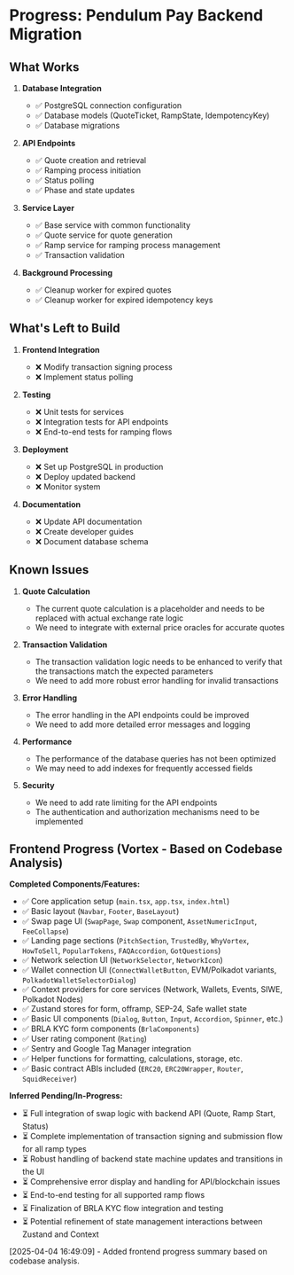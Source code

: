 # Progress: Pendulum Pay Backend Migration

## What Works

1. **Database Integration**

   - ✅ PostgreSQL connection configuration
   - ✅ Database models (QuoteTicket, RampState, IdempotencyKey)
   - ✅ Database migrations

2. **API Endpoints**

   - ✅ Quote creation and retrieval
   - ✅ Ramping process initiation
   - ✅ Status polling
   - ✅ Phase and state updates

3. **Service Layer**

   - ✅ Base service with common functionality
   - ✅ Quote service for quote generation
   - ✅ Ramp service for ramping process management
   - ✅ Transaction validation

4. **Background Processing**
   - ✅ Cleanup worker for expired quotes
   - ✅ Cleanup worker for expired idempotency keys

## What's Left to Build

1. **Frontend Integration**

   - ❌ Modify transaction signing process
   - ❌ Implement status polling

2. **Testing**

   - ❌ Unit tests for services
   - ❌ Integration tests for API endpoints
   - ❌ End-to-end tests for ramping flows

3. **Deployment**

   - ❌ Set up PostgreSQL in production
   - ❌ Deploy updated backend
   - ❌ Monitor system

4. **Documentation**
   - ❌ Update API documentation
   - ❌ Create developer guides
   - ❌ Document database schema

## Known Issues

1. **Quote Calculation**

   - The current quote calculation is a placeholder and needs to be replaced with actual exchange rate logic
   - We need to integrate with external price oracles for accurate quotes

2. **Transaction Validation**

   - The transaction validation logic needs to be enhanced to verify that the transactions match the expected parameters
   - We need to add more robust error handling for invalid transactions

3. **Error Handling**

   - The error handling in the API endpoints could be improved
   - We need to add more detailed error messages and logging

4. **Performance**

   - The performance of the database queries has not been optimized
   - We may need to add indexes for frequently accessed fields

5. **Security**
   - We need to add rate limiting for the API endpoints
   - The authentication and authorization mechanisms need to be implemented


## Frontend Progress (Vortex - Based on Codebase Analysis)

**Completed Components/Features:**
- ✅ Core application setup (`main.tsx`, `app.tsx`, `index.html`)
- ✅ Basic layout (`Navbar`, `Footer`, `BaseLayout`)
- ✅ Swap page UI (`SwapPage`, `Swap` component, `AssetNumericInput`, `FeeCollapse`)
- ✅ Landing page sections (`PitchSection`, `TrustedBy`, `WhyVortex`, `HowToSell`, `PopularTokens`, `FAQAccordion`, `GotQuestions`)
- ✅ Network selection UI (`NetworkSelector`, `NetworkIcon`)
- ✅ Wallet connection UI (`ConnectWalletButton`, EVM/Polkadot variants, `PolkadotWalletSelectorDialog`)
- ✅ Context providers for core services (Network, Wallets, Events, SIWE, Polkadot Nodes)
- ✅ Zustand stores for form, offramp, SEP-24, Safe wallet state
- ✅ Basic UI components (`Dialog`, `Button`, `Input`, `Accordion`, `Spinner`, etc.)
- ✅ BRLA KYC form components (`BrlaComponents`)
- ✅ User rating component (`Rating`)
- ✅ Sentry and Google Tag Manager integration
- ✅ Helper functions for formatting, calculations, storage, etc.
- ✅ Basic contract ABIs included (`ERC20`, `ERC20Wrapper`, `Router`, `SquidReceiver`)

**Inferred Pending/In-Progress:**
- ⏳ Full integration of swap logic with backend API (Quote, Ramp Start, Status)
- ⏳ Complete implementation of transaction signing and submission flow for all ramp types
- ⏳ Robust handling of backend state machine updates and transitions in the UI
- ⏳ Comprehensive error display and handling for API/blockchain issues
- ⏳ End-to-end testing for all supported ramp flows
- ⏳ Finalization of BRLA KYC flow integration and testing
- ⏳ Potential refinement of state management interactions between Zustand and Context

[2025-04-04 16:49:09] - Added frontend progress summary based on codebase analysis.

